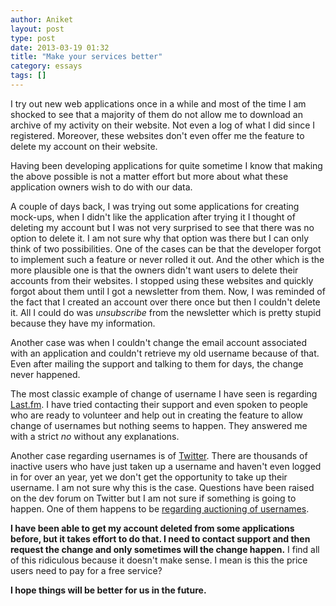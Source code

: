 ```yaml
---
author: Aniket
layout: post
type: post
date: 2013-03-19 01:32
title: "Make your services better"
category: essays
tags: []
---
```

<p class="lead">I try out new web applications once in a while and most of the time I am shocked to see that a majority of them do not allow me to download an archive of my activity on their website. Not even a log of what I did since I registered. Moreover, these websites don't even offer me the feature to delete my account on their website.</p>

Having been developing applications for quite sometime I know that making the above possible is not a matter effort but more about what these application owners wish to do with our data.

A couple of days back, I was trying out some applications for creating mock-ups, when I didn't like the application after trying it I thought of deleting my account but I was not very surprised to see that there was no option to delete it. I am not sure why that option was there but I can only think of two possibilities. One of the cases can be that the developer forgot to implement such a feature or never rolled it out. And the other which is the more plausible one is that the owners didn't want users to delete their accounts from their websites. I stopped using these websites and quickly forgot about them until I got a newsletter from them. Now, I was reminded of the fact that I created an account over there once but then I couldn't delete it. All I could do was _unsubscribe_ from the newsletter which is pretty stupid because they have my information.

Another case was when I couldn't change the email account associated with an application and couldn't retrieve my old username because of that. Even after mailing the support and talking to them for days, the change never happened.

The most classic example of change of username I have seen is regarding [Last.fm](http://last.fm). I have tried contacting their support and even spoken to people who are ready to volunteer and help out in creating the feature to allow change of usernames but nothing seems to happen. They answered me with a strict _no_ without any explanations.

Another case regarding usernames is of [Twitter](http://twitter.com). There are thousands of inactive users who have just taken up a username and haven't even logged in for over an year, yet we don't get the opportunity to take up their username. I am not sure why this is the case. Questions have been raised on the dev forum on Twitter but I am not sure if something is going to happen. One of them happens to be [regarding auctioning of usernames](https://dev.twitter.com/discussions/262).

**I have been able to get my account deleted from some applications before, but it takes effort to do that. I need to contact support and then request the change and only sometimes will the change happen.** I find all of this ridiculous because it doesn't make sense. I mean is this the price users need to pay for a free service?

**I hope things will be better for us in the future.**